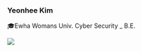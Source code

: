 ### Yeonhee Kim

:mortar_board:Ewha Womans Univ. Cyber Security _ B.E.

<img src="https://img.shields.io/badge/Instagram-E4405F?style=flat-square&logo=instagram&logoColor=white"/>
